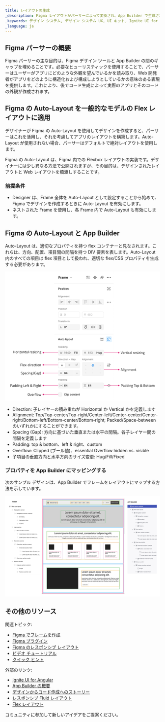 ```yaml
---
title: レイアウトの生成 
_description: Figma レイアウトがパーサーによって変換され、App Builder で生成される方法について説明します。
_keywords: デザイン システム, デザイン システム UX, UI キット, Ignite UI for Angular, Angular, Angular デザイン システム, Angular 用のデザイン キット, Figma, Figma to Angular, Figma からコードをエクスポート, Figma HTML, Figma to HTML, Figma UI キット
_language: ja
---
```


## Figma パーサーの概要

Figma パーサーの主な目的は、Figma デザイン ツールと App Builder の間のギャップを埋めることです。必要なヒューリスティックを使用することで、パーサーはユーザーがアプリにどのような外観を望んでいるかを読み取り、Web 開発者がアプリをどのように構造化および構成しようとしているかの意味のある表現を提供します。これにより、後でコード生成によって実際のアプリとそのコードの外観が作成されます。

## Figma の Auto-Layout を一般的なモデルの Flex レイアウトに適用

デザイナーが Figma の Auto-Layout を使用してデザインを作成すると、パーサーはこれを活用し、それを考慮してアプリのレイアウトを構築します。Auto-Layout が使用されない場合、パーサーはデフォルトで絶対レイアウトを使用します。

Figma の Auto-Layout は、Figma 内での Flexbox レイアウトの実装です。デザイナーには少し異なる方法で公開されますが、その目的は、デザインされたレイアウトと Web レイアウトを橋渡しすることです。

### 前提条件

- Designer は、Frame 全体を Auto-Layout として設定することから始めて、Figma でデザインを作成するときに Auto-Layout を有効にします。
- ネストされた Frame を使用し、各 Frame 内で Auto-Layout も有効にします。

## Figma の Auto-Layout と App Builder

Auto-Layout は、適切なプロパティを持つ flex コンテナーと見なされます。これらは、方向、配置、項目間の間隔を持つ DIV 要素を表します。Auto-Layout 内のすべての項目は flex 項目として扱われ、適切な flex/CSS プロパティを生成する必要があります。

<img class="responsive-img" src="../images/figma_autolayout.png" srcset="../images/figma_autolayout@2x.png 2x" />

- Direction: 子レイヤーの積み重ねが Horizontal  か Vertical かを定義します
- Alignment: Top/Top-center/Top-right/Center-left/Center-center/Center-right/Bottom-left/Bottom-center/Bottom-right; Packed/Space-between のいずれかにすることができます。
- Spacing (Gap): 方向に基づいた垂直または水平の間隔。各子レイヤー間の間隔を定義します
- Padding: top & bottom、left & right、custom
- Overflow: Clipped (ブール値)、essential Overflow hidden vs. visible
- 子項目の垂直方向と水平方向のサイズ変更: Hug/Fill/Fixed

### プロパティを App Builder にマッピングする

次のサンプル デザインは、App Builder でフレームをレイアウトにマップする方法を示しています。

<img class="responsive-img" src="../images/figma_to_appbuilder.png" srcset="../images/figma_to_appbuilder@2x.png 2x" />


## その他のリソース

関連トピック:

- [Figma でフレームを作成](../creating-a-frame-in-figma.md)
- [Figma プラグイン](../plugins/figma-plugin.md)
- [Figma のレスポンシブ レイアウト](../best-layout-practices-figma.md)
- [ビデオ チュートリアル](../video-tutorials.md)
- [クイック ヒント](../quick-tips.md)

外部のリンク:

- [Ignite UI for Angular](https://jp.infragistics.com/products/ignite-ui-angular)
- [App Builder の概要](https://www.appbuilder.dev/ja/help/app-builder-overview)
- [デザインからコード作成へのストーリー](https://www.appbuilder.dev/ja/help/ui-kits/figma)
- [レスポンシブ Fluid レイアウト](https://www.appbuilder.dev/ja/help/how-to/responsive-fluid-layout)
- [Flex レイアウト](https://www.appbuilder.dev/ja/help/flex-layouts/flex-layouts)

コミュニティに参加して新しいアイデアをご提案ください。


